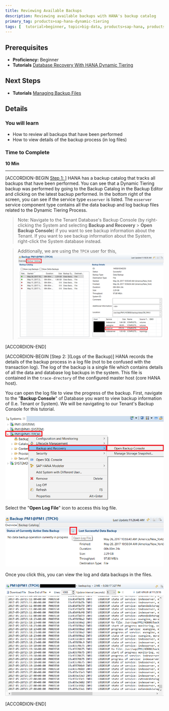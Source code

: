 ```yaml
---
title: Reviewing Available Backups
description: Reviewing available backups with HANA's backup catalog
primary_tag: products>sap-hana-dynamic-tiering
tags: [  tutorial>beginner, topic>big-data, products>sap-hana, products>sap-hana-dynamic-tiering, products>sap-hana-studio ]
---
```


## Prerequisites
 - **Proficiency:** Beginner
 - **Tutorials** [Database Recovery With HANA Dynamic Tiering](https://developers.sap.com/tutorials/dt-backup-recovery-part3.html)


## Next Steps
 - **Tutorials** [Managing Backup Files](https://developers.sap.com/tutorials/dt-backup-recovery-part5.html)

## Details
### You will learn
- How to review all backups that have been performed
- How to view details of the backup process (in log files)

### Time to Complete
**10 Min**

---

[ACCORDION-BEGIN [Step 1: ](Introduction)]
HANA has a backup catalog that tracks all backups that have been performed. You can see that a Dynamic Tiering backup was performed by going to the Backup Catalog in the Backup Editor and clicking on the latest backup performed. In the bottom right of the screen, you can see if the service type `esserver` is listed. The `esserver` service component type contains all the data backup and log backup files related to the Dynamic Tiering Process.

> Note: Navigate to the Tenant Database's Backup Console (by right-clicking the System and selecting **Backup and Recovery** > **Open Backup Console**) if you want to see  backup information about the Tenant. If you want to see backup information about the System, right-click the System database instead.

> Additionally, we are using the `TPCH` user for this,
![Backup Catalog - Esserver](backup-catalog.png)


[ACCORDION-END]

[ACCORDION-BEGIN [Step 2: ](Logs of the Backup)]
HANA records the details of the backup process in a log file (not to be confused with the transaction log). The log of the backup is a single file which contains details of all the data and database log backups in the system. This file is contained in the `trace-drectory` of the configured master host (core HANA host).

You can open the log file to view the progress of the backup. First, navigate to the "**Backup Console**" of Database you want to view backup information of (I.e. Tenant or System). We will be navigating to our Tenant's Backup Console for this tutorial.

![Backup Console](open-backup-console.png)

Select the "**Open Log File**" icon to access this log file.

![Open Log File](open-log-file.png)

Once you click this, you can view the log and data backups in the files.

![View Log and Data Backups](view-backups.png)


[ACCORDION-END]

